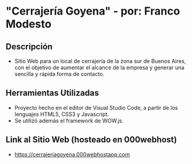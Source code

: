 # "Cerrajería Goyena" - por: Franco Modesto

## Descripción
- Sitio Web para un local de cerrajería de la zona sur de Buenos Aires, con el objetivo de aumentar el alcance de la empresa y generar una sencilla y rápida forma de contacto.

## Herramientas Utilizadas
- Proyecto hecho en el editor de Visual Studio Code, a partir de los lenguajes HTML5, CSS3 y Javascript.
- Se utilizó además el framework de WOW.js.

## Link al Sitio Web (hosteado en 000webhost)
- https://cerrajeriagoyena.000webhostapp.com